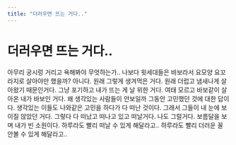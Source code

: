 ```yaml
---
title: "더러우면 뜨는 거다.."
---
```

# 더러우면 뜨는 거다..

아무리 궁시렁 거리고 욕해봐야 무엇하는가..
나보다 윗세대들은 바보라서 요모양 요꼬라지로 살아야만 했을까?
아니다. 원래 그렇게 생겨먹은 거다. 원래 더럽고 냄새나게 살아왔기 때문인거다.
그냥 포기하고 내가 뜨는 게 날 위한 거다.
여태 모르고 바보같이 살아온 내가 바보인 거다.
왜 생각있는 사람들이 안보일까 그동안 고민했던 것에 대한 답이다.
생각있는 이들도 나와같은 고민을 하다가 다 떠난 것이다.
그래서 그들이 내 눈에 보이질 않았던 거다.
그렇다 다 떠났고 떠나고 있고 떠날거다.
나도 그럴거다.
보름달을 보며 내가 빈 소원이다.
하루라도 빨리 떠날 수 있게 해달라고..
하루라도 빨리 더러운 꼴 안볼 수 있게 해달라고..


